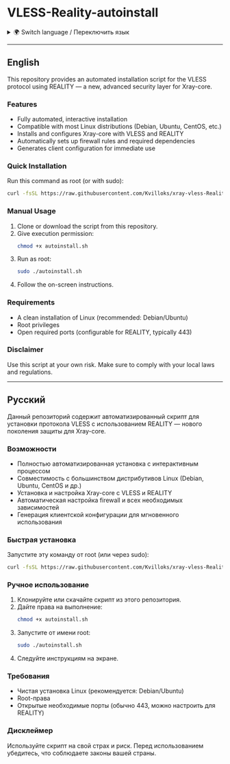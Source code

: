 # VLESS-Reality-autoinstall

<details>
<summary>🌍 Switch language / Переключить язык</summary>

- [English](#english)
- [Русский](#русский)

</details>

---

## English

This repository provides an automated installation script for the VLESS protocol using REALITY — a new, advanced security layer for Xray-core.

### Features

- Fully automated, interactive installation
- Compatible with most Linux distributions (Debian, Ubuntu, CentOS, etc.)
- Installs and configures Xray-core with VLESS and REALITY
- Automatically sets up firewall rules and required dependencies
- Generates client configuration for immediate use

### Quick Installation

Run this command as root (or with sudo):

```bash
curl -fsSL https://raw.githubusercontent.com/Kvilloks/xray-vless-Reality-autoinstall/main/install-xray-reality.sh -o /tmp/install-xray-reality.sh && dos2unix /tmp/install-xray-reality.sh 2>/dev/null || sed -i 's/\r$//' /tmp/install-xray-reality.sh && chmod +x /tmp/install-xray-reality.sh && bash /tmp/install-xray-reality.sh
```

### Manual Usage

1. Clone or download the script from this repository.
2. Give execution permission:
   ```bash
   chmod +x autoinstall.sh
   ```
3. Run as root:
   ```bash
   sudo ./autoinstall.sh
   ```
4. Follow the on-screen instructions.

### Requirements

- A clean installation of Linux (recommended: Debian/Ubuntu)
- Root privileges
- Open required ports (configurable for REALITY, typically 443)

### Disclaimer

Use this script at your own risk. Make sure to comply with your local laws and regulations.

---

## Русский

Данный репозиторий содержит автоматизированный скрипт для установки протокола VLESS с использованием REALITY — нового поколения защиты для Xray-core.

### Возможности

- Полностью автоматизированная установка с интерактивным процессом
- Совместимость с большинством дистрибутивов Linux (Debian, Ubuntu, CentOS и др.)
- Установка и настройка Xray-core с VLESS и REALITY
- Автоматическая настройка firewall и всех необходимых зависимостей
- Генерация клиентской конфигурации для мгновенного использования

### Быстрая установка

Запустите эту команду от root (или через sudo):

```bash
curl -fsSL https://raw.githubusercontent.com/Kvilloks/xray-vless-Reality-autoinstall/main/install-xray-reality.sh -o /tmp/install-xray-reality.sh && dos2unix /tmp/install-xray-reality.sh 2>/dev/null || sed -i 's/\r$//' /tmp/install-xray-reality.sh && chmod +x /tmp/install-xray-reality.sh && bash /tmp/install-xray-reality.sh
```

### Ручное использование

1. Клонируйте или скачайте скрипт из этого репозитория.
2. Дайте права на выполнение:
   ```bash
   chmod +x autoinstall.sh
   ```
3. Запустите от имени root:
   ```bash
   sudo ./autoinstall.sh
   ```
4. Следуйте инструкциям на экране.

### Требования

- Чистая установка Linux (рекомендуется: Debian/Ubuntu)
- Root-права
- Открытые необходимые порты (обычно 443, можно настроить для REALITY)

### Дисклеймер

Используйте скрипт на свой страх и риск. Перед использованием убедитесь, что соблюдаете законы вашей страны.
